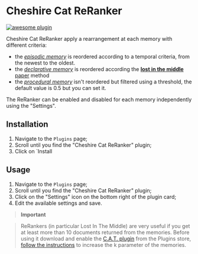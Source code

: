 # Cheshire Cat ReRanker
 
[![awesome plugin](https://custom-icon-badges.demolab.com/static/v1?label=&message=awesome+plugin&color=F4F4F5&style=for-the-badge&logo=cheshire_cat_black)](https://)

Cheshire Cat ReRanker apply a rearrangement at each memory with different criteria:
* the [*episodic memory*](https://cheshire-cat-ai.github.io/docs/conceptual/memory/episodic_memory/) is reordered according to a temporal criteria, from the newest to the oldest.
* the [*declarative memory*](https://cheshire-cat-ai.github.io/docs/conceptual/memory/declarative_memory/) is reordered according the [**lost in the middle** paper](https://arxiv.org/abs/2307.03172) method
* the [*procedural memory*](https://cheshire-cat-ai.github.io/docs/conceptual/memory/procedural_memory/) isn't reordered but filtered using a threshold, the default value is 0.5 but you can set it.

The ReRanker can be enabled and disabled for each memory independently using the "Settings".

## Installation

1. Navigate to the `Plugins` page;
2. Scroll until you find the "Cheshire Cat ReRanker" plugin;
3. Click on `Install

## Usage

1. Navigate to the `Plugins` page;
2. Scroll until you find the "Cheshire Cat ReRanker" plugin;
3. Click on the "Settings" icon on the bottom right of the plugin card;
4. Edit the available settings and save.

> **Important**

> ReRankers (in particular Lost In The Middle) are very useful if you get at least more than 10 documents returned from the memories.
> Before using it download and enable the [C.A.T. plugin](https://github.com/Furrmidable-Crew/cat_advanced_tools) from the Plugins store, [follow the instructions](https://github.com/Furrmidable-Crew/cat_advanced_tools#usage) to increase the k parameter of the memories.